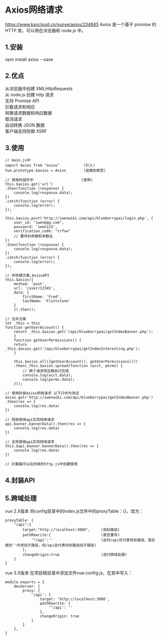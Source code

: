 # Axios网络请求
https://www.kancloud.cn/yunye/axios/234845
Axios 是一个基于 promise 的 HTTP 库，可以用在浏览器和 node.js 中。
## 1.安装
npm install axios --save 
## 2.优点
从浏览器中创建 XMLHttpRequests  
从 node.js 创建 http 请求  
支持 Promise API  
拦截请求和响应  
转换请求数据和响应数据  
取消请求  
自动转换 JSON 数据  
客户端支持防御 XSRF  
## 3.使用
```
// main.js中
import Axios from "axios"           (引入)
Vue.prototype.$axios = Axios        (挂载到原型)

// 使用的组件中                      (使用)
this.$axios.get('url')
.then(function (response) {
    console.log(response.data);
})
.catch(function (error) {
    console.log(error);
});

this.$axios.post('http://iwenwiki.com/api/blueberrypai/login.php', {
    user_id: "iwen@qq.com",
    password: 'iwen123',
    verification_code: "crfvw"
    // 要传的参数和参数名
})
.then(function (response) {
    console.log(response.data);
})
.catch(function (error) {
    console.log(error);
});

// 非快捷方案,AxiosAPI
this.$axios({
    method: 'post',
    url: '/user/12345',
    data: {
        firstName: 'Fred',
        lastName: 'Flintstone'
    }
    }).then();
        
// 合并方案
let _this = this
function getUserAccount() {
    return _this.$axios.get('/api/blueberrypai/getIndexBanner.php');
    }
    function getUserPermissions() {
    return _this.$axios.get('/api/blueberrypai/getIndexInteresting.php');
    }

    this.$axios.all([getUserAccount(), getUserPermissions()])
    .then(_this.$axios.spread(function (acct, perms) {
        // 两个请求现在都执行完成
        console.log(acct.data);
        console.log(perms.data);       
    }));

// 使用封装Axios网络请求 以下只作为测试
axios.get('http://iwenwiki.com/api/blueberrypai/getIndexBanner.php')
.then(res => {
    console.log(res.data)
})

// 局部使用api实现网络请求
api.banner.bannerData().then(res => {
    console.log(res.data)
})

// 全局使用api实现网络请求
this.$api.banner.bannerData().then(res => {
    console.log(res.data)
})

// 拦截器可以在封装的http.js中创建使用
```
## 4.封装API
## 5.跨域处理
vue 2.X版本
将config目录中的index.js文件中的proxyTable：{}，改为：
```
proxyTable: {
    "/api":{
        target:"http://localhost:3000",     (目标路径)
        pathRewrite:{                       (是否重写)
            '^/api':''                      (此时/api仅代表目标路径，若后面的''内添加子路径，则/api会代表目标路径加子路径)
        },
        changeOrigin:true                   (进行跨域处理)
    }
}
```
vue 3.X版本
在项目根目录中添加文件vue.config.js，在其中写入：
```
module.exports = {
    devServer: {
        proxy: {
            '/api': {
                target: 'http://localhost:3000',
                pathRewrite: {
                    '^/api': ''
                },
                changeOrigin: true
            }
        }
    },
}
```

